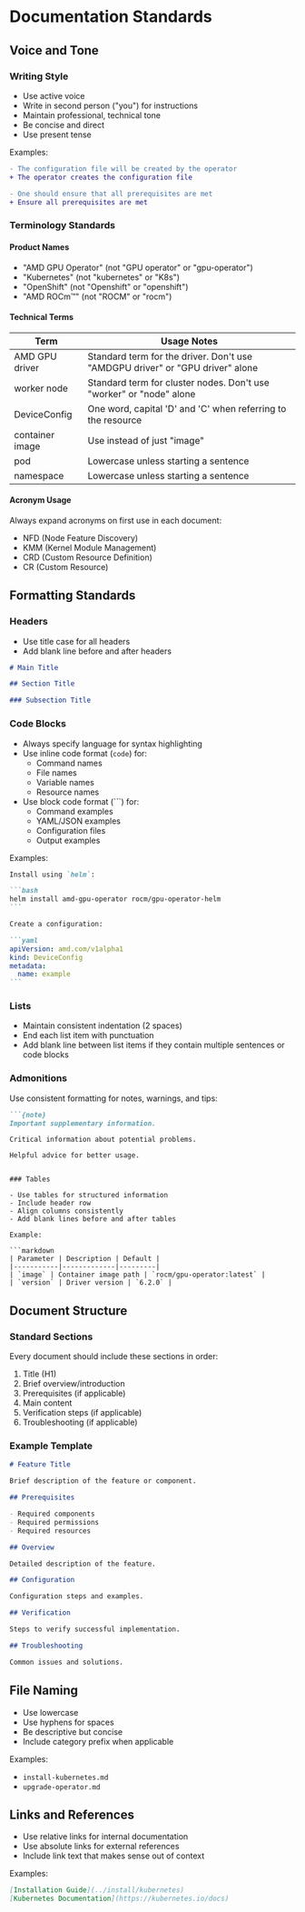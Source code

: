 # Documentation Standards

## Voice and Tone

### Writing Style

- Use active voice
- Write in second person ("you") for instructions
- Maintain professional, technical tone
- Be concise and direct
- Use present tense

Examples:

```diff
- The configuration file will be created by the operator
+ The operator creates the configuration file

- One should ensure that all prerequisites are met
+ Ensure all prerequisites are met
```

### Terminology Standards

#### Product Names

- "AMD GPU Operator" (not "GPU operator" or "gpu-operator")
- "Kubernetes" (not "kubernetes" or "K8s")
- "OpenShift" (not "Openshift" or "openshift")
- "AMD ROCm™" (not "ROCM" or "rocm")

#### Technical Terms

| Term | Usage Notes |
|------|-------------|
| AMD GPU driver | Standard term for the driver. Don't use "AMDGPU driver" or "GPU driver" alone |
| worker node | Standard term for cluster nodes. Don't use "worker" or "node" alone |
| DeviceConfig | One word, capital 'D' and 'C' when referring to the resource |
| container image | Use instead of just "image" |
| pod | Lowercase unless starting a sentence |
| namespace | Lowercase unless starting a sentence |

#### Acronym Usage

Always expand acronyms on first use in each document:

- NFD (Node Feature Discovery)
- KMM (Kernel Module Management)
- CRD (Custom Resource Definition)
- CR (Custom Resource)

## Formatting Standards

### Headers

- Use title case for all headers
- Add blank line before and after headers

```markdown
# Main Title

## Section Title

### Subsection Title
```

### Code Blocks

- Always specify language for syntax highlighting
- Use inline code format (`code`) for:
  - Command names
  - File names
  - Variable names
  - Resource names
- Use block code format (```) for:
  - Command examples
  - YAML/JSON examples
  - Configuration files
  - Output examples

Examples:

````markdown
Install using `helm`:

```bash
helm install amd-gpu-operator rocm/gpu-operator-helm
```

Create a configuration:

```yaml
apiVersion: amd.com/v1alpha1
kind: DeviceConfig
metadata:
  name: example
```
````

### Lists

- Maintain consistent indentation (2 spaces)
- End each list item with punctuation
- Add blank line between list items if they contain multiple sentences or code blocks

### Admonitions

Use consistent formatting for notes, warnings, and tips:

```markdown
```{note}
Important supplementary information.
```

```{warning}
Critical information about potential problems.
```

```{tip}
Helpful advice for better usage.
```

```text

### Tables

- Use tables for structured information
- Include header row
- Align columns consistently
- Add blank lines before and after tables

Example:

```markdown
| Parameter | Description | Default |
|-----------|-------------|---------|
| `image` | Container image path | `rocm/gpu-operator:latest` |
| `version` | Driver version | `6.2.0` |
```

## Document Structure

### Standard Sections

Every document should include these sections in order:

1. Title (H1)
2. Brief overview/introduction
3. Prerequisites (if applicable)
4. Main content
5. Verification steps (if applicable)
6. Troubleshooting (if applicable)

### Example Template

```markdown
# Feature Title

Brief description of the feature or component.

## Prerequisites

- Required components
- Required permissions
- Required resources

## Overview

Detailed description of the feature.

## Configuration

Configuration steps and examples.

## Verification

Steps to verify successful implementation.

## Troubleshooting

Common issues and solutions.
```

## File Naming

- Use lowercase
- Use hyphens for spaces
- Be descriptive but concise
- Include category prefix when applicable

Examples:

- `install-kubernetes.md`
- `upgrade-operator.md`

## Links and References

- Use relative links for internal documentation
- Use absolute links for external references
- Include link text that makes sense out of context

Examples:

```markdown
[Installation Guide](../install/kubernetes)
[Kubernetes Documentation](https://kubernetes.io/docs)
```
